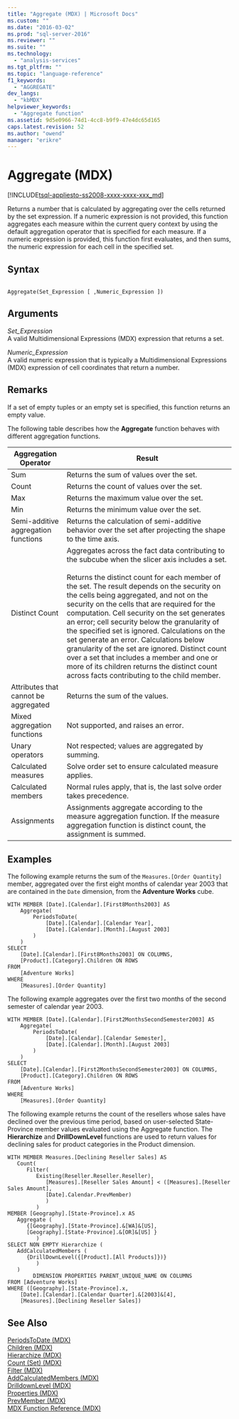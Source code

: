 ```yaml
---
title: "Aggregate (MDX) | Microsoft Docs"
ms.custom: ""
ms.date: "2016-03-02"
ms.prod: "sql-server-2016"
ms.reviewer: ""
ms.suite: ""
ms.technology: 
  - "analysis-services"
ms.tgt_pltfrm: ""
ms.topic: "language-reference"
f1_keywords: 
  - "AGGREGATE"
dev_langs: 
  - "kbMDX"
helpviewer_keywords: 
  - "Aggregate function"
ms.assetid: 9d5e0966-74d1-4cc8-b9f9-47e4dc65d165
caps.latest.revision: 52
ms.author: "owend"
manager: "erikre"
---
```

# Aggregate (MDX)
[!INCLUDE[tsql-appliesto-ss2008-xxxx-xxxx-xxx_md](../a9retired/includes/tsql-appliesto-ss2008-xxxx-xxxx-xxx-md.md)]

  Returns a number that is calculated by aggregating over the cells returned by the set expression. If a numeric expression is not provided, this function aggregates each measure within the current query context by using the default aggregation operator that is specified for each measure. If a numeric expression is provided, this function first evaluates, and then sums, the numeric expression for each cell in the specified set.  
  
## Syntax  
  
```  
  
Aggregate(Set_Expression [ ,Numeric_Expression ])  
```  
  
## Arguments  
 *Set_Expression*  
 A valid Multidimensional Expressions (MDX) expression that returns a set.  
  
 *Numeric_Expression*  
 A valid numeric expression that is typically a Multidimensional Expressions (MDX) expression of cell coordinates that return a number.  
  
## Remarks  
 If a set of empty tuples or an empty set is specified, this function returns an empty value.  
  
 The following table describes how the **Aggregate** function behaves with different aggregation functions.  
  
|Aggregation Operator|Result|  
|--------------------------|------------|  
|Sum|Returns the sum of values over the set.|  
|Count|Returns the count of values over the set.|  
|Max|Returns the maximum value over the set.|  
|Min|Returns the minimum value over the set.|  
|Semi-additive aggregation functions|Returns the calculation of semi-additive behavior over the set after projecting the shape to the time axis.|  
|Distinct Count|Aggregates across the fact data contributing to the subcube when the slicer axis includes a set.<br /><br /> Returns the distinct count for each member of the set. The result depends on the security on the cells being aggregated, and not on the security on the cells that are required for the computation. Cell security on the set generates an error; cell security below the granularity of the specified set is ignored. Calculations on the set generate an error. Calculations below granularity of the set are ignored. Distinct count over a set that includes a member and one or more of its children returns the distinct count across facts contributing to the child member.|  
|Attributes that cannot be aggregated|Returns the sum of the values.|  
|Mixed aggregation functions|Not supported, and raises an error.|  
|Unary operators|Not respected; values are aggregated by summing.|  
|Calculated measures|Solve order set to ensure calculated measure applies.|  
|Calculated members|Normal rules apply, that is, the last solve order takes precedence.|  
|Assignments|Assignments aggregate according to the measure aggregation function. If the measure aggregation function is distinct count, the assignment is summed.|  
  
## Examples  
 The following example returns the sum of the `Measures.[Order Quantity]` member, aggregated over the first eight months of calendar year 2003 that are contained in the `Date` dimension, from the **Adventure Works** cube.  
  
```  
WITH MEMBER [Date].[Calendar].[First8Months2003] AS  
    Aggregate(  
        PeriodsToDate(  
            [Date].[Calendar].[Calendar Year],   
            [Date].[Calendar].[Month].[August 2003]  
        )  
    )  
SELECT   
    [Date].[Calendar].[First8Months2003] ON COLUMNS,  
    [Product].[Category].Children ON ROWS  
FROM  
    [Adventure Works]  
WHERE  
    [Measures].[Order Quantity]  
```  
  
 The following example aggregates over the first two months of the second semester of calendar year 2003.  
  
```  
WITH MEMBER [Date].[Calendar].[First2MonthsSecondSemester2003] AS  
    Aggregate(  
        PeriodsToDate(  
            [Date].[Calendar].[Calendar Semester],   
            [Date].[Calendar].[Month].[August 2003]  
        )  
    )  
SELECT   
    [Date].[Calendar].[First2MonthsSecondSemester2003] ON COLUMNS,  
    [Product].[Category].Children ON ROWS  
FROM  
    [Adventure Works]  
WHERE  
    [Measures].[Order Quantity]  
```  
  
 The following example returns the count of the resellers whose sales have declined over the previous time period, based on user-selected State-Province member values evaluated using the Aggregate function. The **Hierarchize** and **DrillDownLevel** functions are used to return values for declining sales for product categories in the Product dimension.  
  
```  
WITH MEMBER Measures.[Declining Reseller Sales] AS   
   Count(  
      Filter(  
         Existing(Reseller.Reseller.Reseller),   
            [Measures].[Reseller Sales Amount] < ([Measures].[Reseller Sales Amount],  
            [Date].Calendar.PrevMember)  
            )  
         )  
MEMBER [Geography].[State-Province].x AS   
   Aggregate (   
      {[Geography].[State-Province].&[WA]&[US],   
      [Geography].[State-Province].&[OR]&[US] }   
         )  
SELECT NON EMPTY Hierarchize (  
   AddCalculatedMembers (  
      {DrillDownLevel({[Product].[All Products]})}  
         )  
   )  
        DIMENSION PROPERTIES PARENT_UNIQUE_NAME ON COLUMNS   
FROM [Adventure Works]  
WHERE ([Geography].[State-Province].x,   
    [Date].[Calendar].[Calendar Quarter].&[2003]&[4],  
    [Measures].[Declining Reseller Sales])  
```  
  
## See Also  
 [PeriodsToDate &#40;MDX&#41;](../mdx/periodstodate-mdx.md)   
 [Children &#40;MDX&#41;](../mdx/children-mdx.md)   
 [Hierarchize &#40;MDX&#41;](../mdx/hierarchize-mdx.md)   
 [Count &#40;Set&#41; &#40;MDX&#41;](../mdx/count-set-mdx.md)   
 [Filter &#40;MDX&#41;](../mdx/filter-mdx.md)   
 [AddCalculatedMembers &#40;MDX&#41;](../mdx/addcalculatedmembers-mdx.md)   
 [DrilldownLevel &#40;MDX&#41;](../mdx/drilldownlevel-mdx.md)   
 [Properties &#40;MDX&#41;](../mdx/properties-mdx.md)   
 [PrevMember &#40;MDX&#41;](../mdx/prevmember-mdx.md)   
 [MDX Function Reference &#40;MDX&#41;](../mdx/mdx-function-reference-mdx.md)  
  
  